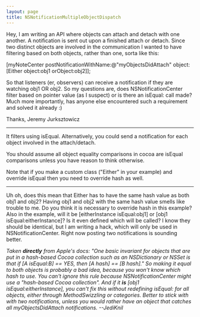 ```yaml
---
layout: page
title: NSNotificationMultipleObjectDispatch
---
```


Hey,
I am writing an API where objects can attach and detach with one another. A notification is sent out upon a finished attach or detach. Since two distinct objects are involved in the communication I wanted to have filtering based on both objects, rather than one, sorta like this:

    
[myNoteCenter postNotificationWithName:@"myObjectsDidAttach"
    object:[Either object:obj1 orObject:obj2]];


So that listeners (er, observers) can receive a notification if they are watching obj1 OR obj2. So my questions are, does NSNotificationCenter filter based on pointer value (as I suspect) or is there an isEqual: call made? Much more importantly, has anyone else encountered such a requirement and solved it already :)

Thanks,
Jeremy Jurksztowicz

----

It filters using isEqual.  Alternatively, you could send a notification for each object involved in the attach/detach.

You should assume all object equality comparisons in cocoa are isEqual comparisons unless you have reason to think otherwise.

Note that if you make a custom class ("Either" in your example) and override     isEqual then you need to override     hash as well.

----

Uh oh, does this mean that Either has to have the same hash value as both obj1 and obj2? Having obj1 and obj2 with the same hash value smells like trouble to me. Do you think it is necessary to override hash in this example? Also in the example, will it be     [eitherInstance isEqual:obj1] or     [obj1 isEqual:eitherInstance]? Is it even defined which will be called? I know they should be identical, but I am writing a hack, which will only be used in NSNotificationCenter. Right now posting two notifications is sounding better.

*Taken **directly** from Apple's docs: "One basic invariant for objects that are put in a hash-based Cocoa collection such as an NSDictionary or NSSet is that if [A isEqual:B] == YES, then [A hash] == [B hash]." So making it equal to both objects is probably a bad idea, because you won't know which hash to use. You can't ignore this rule because NSNotificationCenter might use a "hash-based Cocoa collection". And if it **is**     [obj1 isEqual:eitherInstance], you can't fix this without redefining     isEqual: for all objects, either through MethodSwizzling or categories. Better to stick with with two notifications, unless you would rather have an object that catches all     myObjectsDidAttach notifications. --JediKnil*

